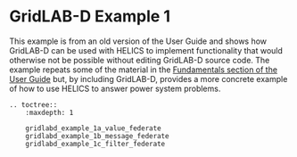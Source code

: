 # GridLAB-D Example 1

This example is from an old version of the User Guide and shows how GridLAB-D can be used with HELICS to implement functionality that would otherwise not be possible without editing GridLAB-D source code. The example repeats some of the material in the [Fundamentals section of the User Guide](../../../fundamental_topics/fundamental_topics_index.md) but, by including GridLAB-D, provides a more concrete example of how to use HELICS to answer power system problems.

```{eval-rst}
.. toctree::
    :maxdepth: 1

    gridlabd_example_1a_value_federate
    gridlabd_example_1b_message_federate
    gridlabd_example_1c_filter_federate
    
    

```

